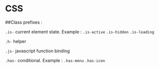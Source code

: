 # CSS

##Class prefixes :

 `.is-` current element state. Example : `.is-active` `.is-hidden` `.is-loading`

 `.h-` helper

 `.js-` javascript function binding

 `.has-` conditional. Example : `.has-menu` `.has-icon`